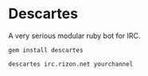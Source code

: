 Descartes
======

A very serious modular ruby bot for IRC.

`gem install descartes`

`descartes irc.rizon.net yourchannel`
